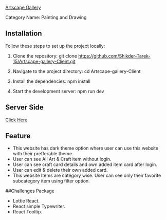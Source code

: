 [Artscape Gallery](https://artscape-gallery.web.app/)

Category Name: Painting and Drawing

## Installation
Follow these steps to set up the project locally:
1. Clone the repository:
  	git clone https://github.com/Shikder-Tarek-15/Artscape-gallery-Client.git

2. Navigate to the project directory:
  cd Artscape-gallery-Client

3. Install the dependencies:
  npm install

4. Start the development server:
  npm run dev

## Server Side
[Click Here](https://github.com/Shikder-Tarek-15/Artscape-gallery-server)

   

## Feature

- This website has dark theme option where user can use this website with their prefferable theme.
- User can see All Art & Craft item without login.
- User can see craft card details and own added item card after login.
- User can edit & delete their own added card.
- This website Items are category wise. User can see only their favorite subcategory item using filter option.

##Challenges Package

- Lottie React.
- React simple Typewriter.
- React Tooltip.
